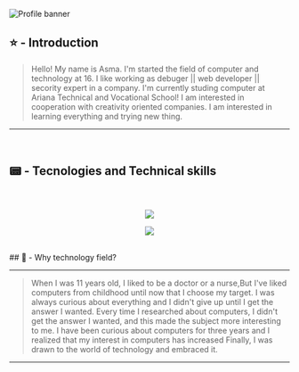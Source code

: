 ![Profile banner](https://i.imgur.com/VNP2tTx.gif)
<br>
## ⭐ - Introduction
> Hello! My name is Asma.
> I'm started the field of computer and technology at 16.
> I like working as debuger || web developer || secority expert in a company.
> I'm currently studing computer at Ariana Technical and Vocational School!
> I am interested in cooperation with creativity oriented companies.
> I am interested in learning everything and trying new thing. 
---
<br>

## 📟 - Tecnologies and Technical skills
<br>
<p align="center">
  <a href="https://skillicons.dev">
    <img src="https://skillicons.dev/icons?i=git,cs,html,github,visualstudio" />
  </a>
</p>
<p align="center">
  <a href="https://skillicons.dev">
    <img src="https://skillicons.dev/icons?i=vscode,ai,pycharm,css,figma" />
  </a>
</p>
<br>
## 🤔 - Why technology field?

---
> When I was 11 years old, I liked to be a doctor or a nurse,But I've liked computers from childhood until now that I choose my target.
I was always curious about everything and I didn't give up until I get the answer I wanted. Every time I researched about computers,
> I didn't get the answer I wanted, and this made the subject more interesting to me.
> I have been curious about computers for three years and I realized that my interest in computers has increased
> Finally, I was drawn to the world of technology and embraced it.
---








 


